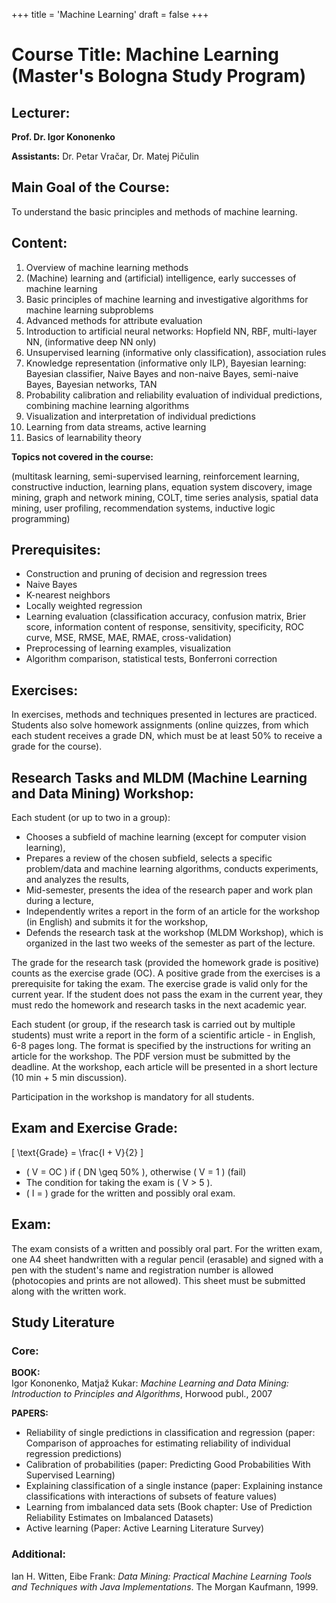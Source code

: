 +++
title = 'Machine Learning'
draft = false
+++

# Course Title: Machine Learning (Master's Bologna Study Program)

## Lecturer:

**Prof. Dr. Igor Kononenko**

**Assistants:** Dr. Petar Vračar, Dr. Matej Pičulin

## Main Goal of the Course:

To understand the basic principles and methods of machine learning.

## Content:

1. Overview of machine learning methods
2. (Machine) learning and (artificial) intelligence, early successes of machine learning
3. Basic principles of machine learning and investigative algorithms for machine learning subproblems
4. Advanced methods for attribute evaluation
5. Introduction to artificial neural networks: Hopfield NN, RBF, multi-layer NN, (informative deep NN only)
6. Unsupervised learning (informative only classification), association rules
7. Knowledge representation (informative only ILP), Bayesian learning: Bayesian classifier, Naive Bayes and non-naive Bayes, semi-naive Bayes, Bayesian networks, TAN
8. Probability calibration and reliability evaluation of individual predictions, combining machine learning algorithms
9. Visualization and interpretation of individual predictions
10. Learning from data streams, active learning
11. Basics of learnability theory

**Topics not covered in the course:**

(multitask learning, semi-supervised learning, reinforcement learning, constructive induction, learning plans, equation system discovery, image mining, graph and network mining, COLT, time series analysis, spatial data mining, user profiling, recommendation systems, inductive logic programming)

## Prerequisites:

- Construction and pruning of decision and regression trees
- Naive Bayes
- K-nearest neighbors
- Locally weighted regression
- Learning evaluation (classification accuracy, confusion matrix, Brier score, information content of response, sensitivity, specificity, ROC curve, MSE, RMSE, MAE, RMAE, cross-validation)
- Preprocessing of learning examples, visualization
- Algorithm comparison, statistical tests, Bonferroni correction

## Exercises:

In exercises, methods and techniques presented in lectures are practiced. Students also solve homework assignments (online quizzes, from which each student receives a grade DN, which must be at least 50% to receive a grade for the course).

## Research Tasks and MLDM (Machine Learning and Data Mining) Workshop:

Each student (or up to two in a group):

- Chooses a subfield of machine learning (except for computer vision learning),
- Prepares a review of the chosen subfield, selects a specific problem/data and machine learning algorithms, conducts experiments, and analyzes the results,
- Mid-semester, presents the idea of the research paper and work plan during a lecture,
- Independently writes a report in the form of an article for the workshop (in English) and submits it for the workshop,
- Defends the research task at the workshop (MLDM Workshop), which is organized in the last two weeks of the semester as part of the lecture.

The grade for the research task (provided the homework grade is positive) counts as the exercise grade (OC). A positive grade from the exercises is a prerequisite for taking the exam. The exercise grade is valid only for the current year. If the student does not pass the exam in the current year, they must redo the homework and research tasks in the next academic year.

Each student (or group, if the research task is carried out by multiple students) must write a report in the form of a scientific article - in English, 6-8 pages long. The format is specified by the instructions for writing an article for the workshop. The PDF version must be submitted by the deadline. At the workshop, each article will be presented in a short lecture (10 min + 5 min discussion).

Participation in the workshop is mandatory for all students.

## Exam and Exercise Grade:

\[
\text{Grade} = \frac{I + V}{2}
\]

- \( V = OC \) if \( DN \geq 50\% \), otherwise \( V = 1 \) (fail)
- The condition for taking the exam is \( V > 5 \).
- \( I = \) grade for the written and possibly oral exam.

## Exam:

The exam consists of a written and possibly oral part. For the written exam, one A4 sheet handwritten with a regular pencil (erasable) and signed with a pen with the student's name and registration number is allowed (photocopies and prints are not allowed). This sheet must be submitted along with the written work.

## Study Literature

### Core:

**BOOK:**  
Igor Kononenko, Matjaž Kukar: _Machine Learning and Data Mining: Introduction to Principles and Algorithms_, Horwood publ., 2007

**PAPERS:**

- Reliability of single predictions in classification and regression (paper: Comparison of approaches for estimating reliability of individual regression predictions)
- Calibration of probabilities (paper: Predicting Good Probabilities With Supervised Learning)
- Explaining classification of a single instance (paper: Explaining instance classifications with interactions of subsets of feature values)
- Learning from imbalanced data sets (Book chapter: Use of Prediction Reliability Estimates on Imbalanced Datasets)
- Active learning (Paper: Active Learning Literature Survey)

### Additional:

Ian H. Witten, Eibe Frank: _Data Mining: Practical Machine Learning Tools and Techniques with Java Implementations_. The Morgan Kaufmann, 1999.
